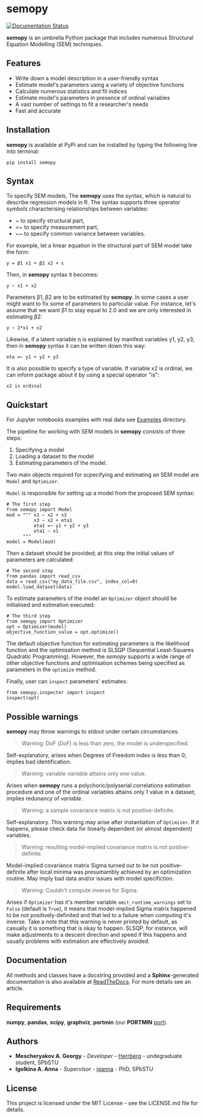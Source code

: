 # semopy
[![Documentation Status](https://readthedocs.org/projects/semopy/badge/?version=latest)](https://semopy.readthedocs.io/en/latest/?badge=latest)


**semopy** is an umbrella Python package that includes numerous Structural Equation Modelling (SEM) techniques. 

## Features
  - Write down a model description in a user-friendly syntax
  - Estimate model's parameters using a variety of objective functions
  - Calculate numerous statistics and fit indices
  - Estimate model's parameters in presence of ordinal variables
  - A vast number of settings to fit a researcher's needs
  - Fast and accurate

## Installation
**semopy** is available at PyPi and can be installed by typing the following line into terminal:

`pip install semopy`


## Syntax
To specify SEM models, The **semopy** uses the syntax, which is natural to describe regression models in R. The syntax supports three operator symbols characterising relationships between variables:

- ~ to specify structural part,
- =~ to specify measurement part,
- ~~ to specify common variance between variables.

For example, let a linear equation in the structural part of SEM model take the form:

`y = β1 x1 + β2 x2 + ε` 

Then, in **semopy** syntax it becomes:

`y ~ x1 + x2`

Parameters β1, β2 are to be estimated by **semopy**. In some cases a user might want to fix some of parameters to particular value. For instance, let's assume that we want β1 to stay equal to 2.0 and we are only interested in estimating β2:

`y ~ 2*x1 + x2`


Likewise, if a latent variable η is explained by manifest variables y1, y2, y3, then in **semopy** syntax it can be written down this way:

`eta =~ y1 + y2 + y3`

It is also possible to specify a type of variable. If variable x2 is ordinal, we can inform package about it by using a special operator "is":

`x2 is ordinal`


## Quickstart
For Jupyter notebooks examples with real data see [Examples](https://bitbucket.org/herrberg/semopy/src/master/examples/) directory.

The pipeline for working with SEM models in **semopy** consists of three steps:
1. Specifying a model
2. Loading a dataset to the model
3. Estimating parameters of the model.

Two main objects required for scpecifying and estimating an SEM model are `Model` and `Optimizer`.

`Model` is responsible for setting up a model from the proposed SEM syntax:
~~~
# The first step
from semopy import Model
mod = """ x1 ~ x2 + x3
          x3 ~ x2 + eta1
          eta1 =~ y1 + y2 + y3
          eta1 ~ x1
      """
model = Model(mod)
~~~
Then a dataset should be provided; at this step the initial values of parameters are calculated:
~~~
# The second step
from pandas import read_csv
data = read_csv("my_data_file.csv", index_col=0)
model.load_dataset(data)
~~~


To estimate parameters of the model an `Optimizer` object should be initialised and estimation executed:
~~~
# The third step
from semopy import Optimizer
opt = Optimizer(model)
objective_function_value = opt.optimize()
~~~

The default objective function for estimating parameters is the likelihood function and the optimisation method is SLSQP (Sequential Least-Squares Quadratic Programming). However, the *semopy* supports a wide range of other objective functions and optimisation schemes being specified as parameters in the `optimize` method.

Finally, user can `inspect` parameters' estimates:

~~~
from semopy.inspector import inspect
inspect(opt)
~~~

## Possible warnings

**semopy** may throw warnings to stdout under certain circumstances.

> Warning: DoF ($DoF$) is less than zero, the model is underspecified.

Self-explanatory, arises when Degrees of Freedom index is less than 0; implies bad identification.


> Warning: variable $variable$ attains only one value.

Arises when **semopy** runs a polychoric/polyserial correlations estimation procedure and one of the ordinal variables attains only 1 value in a dataset; implies redunancy of $variable$.


> Warning: a sample covariance matrix is not positive-definite.

Self-explanatory. This warning may arise after instantiation of `Optimizer`. If it happens, please check data for linearly dependent (or almost dependent) variables.


> Warning: resulting model-implied covariance matrix is not postive-definite.

Model-implied covariance matrix Sigma turned out to be not positive-definite after local minima was presumambly achieved by an optimization routine. May imply bad data and/or issues with model specifiction.


> Warning: Couldn't compute inverse for Sigma.

Arises if `Optimizer` has it's member variable `omit_runtime_warnings` set to `False` (default is `True`), it means that model-implied Sigma matrix happened to be not positively-definited and that led to a failure when computing it's inverse. Take a note that this warning is never printed by default, as casually it is something that is okay to happen. SLSQP, for instance, will make adjustments to a descent direction and speed if this happens and usually problems with estimation are effectively avoided.


## Documentation
All methods and classes have a docstring provided and a **Sphinx**-generated documentation is also available at [ReadTheDocs](semopy.readthedocs.io). For more details see an article.


## Requirements
**numpy**, **pandas**, **scipy**, **graphviz**, **portmin** (our **PORTMIN** [port](pypi.org/portmin)).

## Authors

* **Mescheryakov A. Georgy** - *Developer* - [Herrberg](https://bitbucket.org/herrberg) - undegraduate student, SPbSTU
* **Igolkina A. Anna** - *Supervisor* - [iganna](https://github.com/iganna) - PhD, SPbSTU

## License
This project is licensed under the MIT License - see the LICENSE.md file for details.